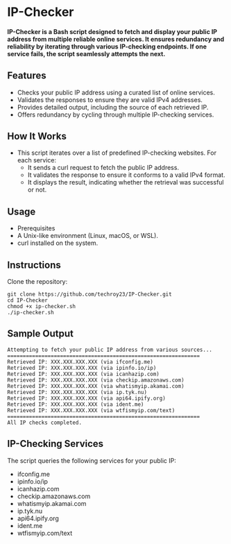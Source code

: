 # IP-Checker
#### IP-Checker is a Bash script designed to fetch and display your public IP address from multiple reliable online services. It ensures redundancy and reliability by iterating through various IP-checking endpoints. If one service fails, the script seamlessly attempts the next.

## Features
- Checks your public IP address using a curated list of online services.
- Validates the responses to ensure they are valid IPv4 addresses.
- Provides detailed output, including the source of each retrieved IP.
- Offers redundancy by cycling through multiple IP-checking services.

## How It Works
- This script iterates over a list of predefined IP-checking websites. For each service:
  - It sends a curl request to fetch the public IP address.
  - It validates the response to ensure it conforms to a valid IPv4 format.
  - It displays the result, indicating whether the retrieval was successful or not.

## Usage
 - Prerequisites
  - A Unix-like environment (Linux, macOS, or WSL).
  - curl installed on the system.

## Instructions
Clone the repository:
```
git clone https://github.com/techroy23/IP-Checker.git
cd IP-Checker
chmod +x ip-checker.sh
./ip-checker.sh
```

## Sample Output
```
Attempting to fetch your public IP address from various sources...
==============================================================
Retrieved IP: XXX.XXX.XXX.XXX (via ifconfig.me)
Retrieved IP: XXX.XXX.XXX.XXX (via ipinfo.io/ip)
Retrieved IP: XXX.XXX.XXX.XXX (via icanhazip.com)
Retrieved IP: XXX.XXX.XXX.XXX (via checkip.amazonaws.com)
Retrieved IP: XXX.XXX.XXX.XXX (via whatismyip.akamai.com)
Retrieved IP: XXX.XXX.XXX.XXX (via ip.tyk.nu)
Retrieved IP: XXX.XXX.XXX.XXX (via api64.ipify.org)
Retrieved IP: XXX.XXX.XXX.XXX (via ident.me)
Retrieved IP: XXX.XXX.XXX.XXX (via wtfismyip.com/text)
==============================================================
All IP checks completed.
```

## IP-Checking Services
The script queries the following services for your public IP:
- ifconfig.me
- ipinfo.io/ip
- icanhazip.com
- checkip.amazonaws.com
- whatismyip.akamai.com
- ip.tyk.nu
- api64.ipify.org
- ident.me
- wtfismyip.com/text
